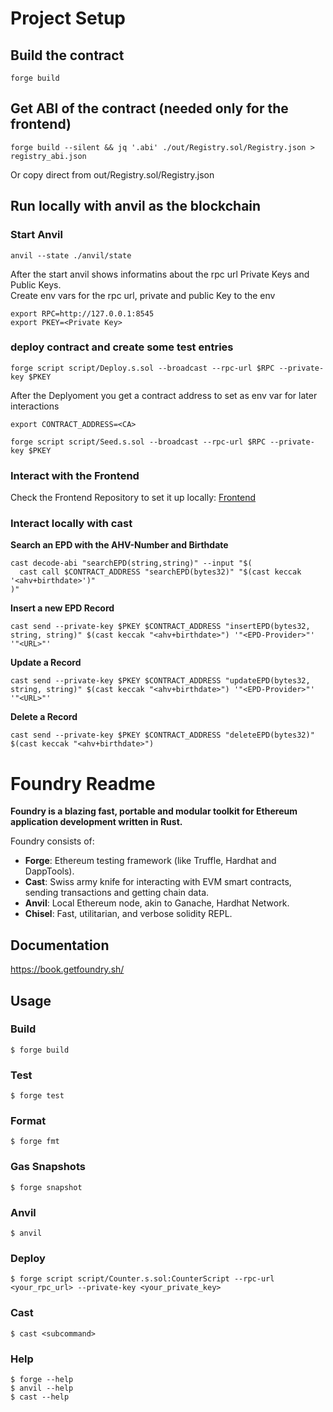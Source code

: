 # Project Setup

## Build the contract
```shell
forge build
```

## Get ABI of the contract (needed only for the frontend)
```shell
forge build --silent && jq '.abi' ./out/Registry.sol/Registry.json > registry_abi.json
```
Or copy direct from out/Registry.sol/Registry.json

## Run locally with anvil as the blockchain

### Start Anvil
```shell
anvil --state ./anvil/state
```
After the start anvil shows informatins about the rpc url Private Keys and Public Keys. <br>
Create env vars for the rpc url, private and public Key to the env
```shell
export RPC=http://127.0.0.1:8545
export PKEY=<Private Key>
```

### deploy contract and create some test entries
```shell
forge script script/Deploy.s.sol --broadcast --rpc-url $RPC --private-key $PKEY
```
After the Deplyoment you get a contract address to set as env var for later interactions
```shell
export CONTRACT_ADDRESS=<CA>
```
```shell
forge script script/Seed.s.sol --broadcast --rpc-url $RPC --private-key $PKEY
```


### Interact with the Frontend
Check the Frontend Repository to set it up locally: [Frontend](https://github.com/seanimhof/epd-frontend)

### Interact locally with cast

**Search an EPD with the AHV-Number and Birthdate**
```shell
cast decode-abi "searchEPD(string,string)" --input "$(
  cast call $CONTRACT_ADDRESS "searchEPD(bytes32)" "$(cast keccak '<ahv+birthdate>')"
)"
```
**Insert a new EPD Record**
```shell
cast send --private-key $PKEY $CONTRACT_ADDRESS "insertEPD(bytes32, string, string)" $(cast keccak "<ahv+birthdate>") '"<EPD-Provider>"' '"<URL>"'
```

**Update a Record**
```shell
cast send --private-key $PKEY $CONTRACT_ADDRESS "updateEPD(bytes32, string, string)" $(cast keccak "<ahv+birthdate>") '"<EPD-Provider>"' '"<URL>"'
```

**Delete a Record**
```shell
cast send --private-key $PKEY $CONTRACT_ADDRESS "deleteEPD(bytes32)" $(cast keccak "<ahv+birthdate>")
```


# Foundry Readme

**Foundry is a blazing fast, portable and modular toolkit for Ethereum application development written in Rust.**

Foundry consists of:

-   **Forge**: Ethereum testing framework (like Truffle, Hardhat and DappTools).
-   **Cast**: Swiss army knife for interacting with EVM smart contracts, sending transactions and getting chain data.
-   **Anvil**: Local Ethereum node, akin to Ganache, Hardhat Network.
-   **Chisel**: Fast, utilitarian, and verbose solidity REPL.

## Documentation

https://book.getfoundry.sh/

## Usage

### Build

```shell
$ forge build
```

### Test

```shell
$ forge test
```

### Format

```shell
$ forge fmt
```

### Gas Snapshots

```shell
$ forge snapshot
```

### Anvil

```shell
$ anvil
```

### Deploy

```shell
$ forge script script/Counter.s.sol:CounterScript --rpc-url <your_rpc_url> --private-key <your_private_key>
```

### Cast

```shell
$ cast <subcommand>
```

### Help

```shell
$ forge --help
$ anvil --help
$ cast --help
```
